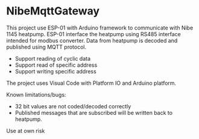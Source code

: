 # NibeMqttGateway

This project use ESP-01 with Arduino framework to communicate with Nibe 1145 heatpump. ESP-01 interface the heatpump using RS485 interface intended for modbus converter.
Data from heatpump is decoded and published using MQTT protocol.

- Support reading of cyclic data
- Support read of specific address
- Support writing specific address

The project uses Visual Code with Platform IO and Arduino platform.

Known limitations/bugs:
- 32 bit values are not coded/decoded correctly
- Published messages that are subscribed will be written back to heatpump.

Use at own risk
